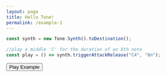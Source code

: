 ```yaml
---
layout: page
title: Hello Tone!
permalink: /example-1
---
```


<script src="https://cdnjs.cloudflare.com/ajax/libs/tone/14.8.13/Tone.js" integrity="sha512-SAB2YrHeaZfb6W1w+tAMm+IUICzUMyf7TJ8upY+NjLYl8jseufUW4yYzoSHfNL9N2rzDlw5PWJrf7rPIQ6VhNw==" crossorigin="anonymous"></script>

<script src="index.js"></script>

```js
const synth = new Tone.Synth().toDestination();

//play a middle 'C' for the duration of an 8th note
const play = () => synth.triggerAttackRelease("C4", "8n");
```

<button id="play">Play Example</button>

<script>
document.getElementById("play").addEventListener("click", () => play());
</script>
